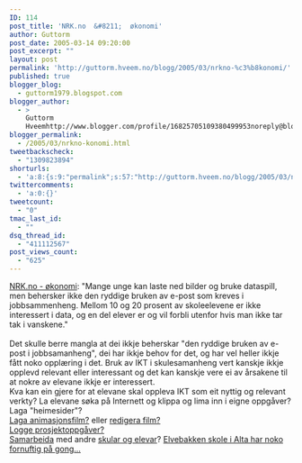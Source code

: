 ```yaml
---
ID: 114
post_title: 'NRK.no  &#8211;  økonomi'
author: Guttorm
post_date: 2005-03-14 09:20:00
post_excerpt: ""
layout: post
permalink: 'http://guttorm.hveem.no/blogg/2005/03/nrkno-%c3%b8konomi/'
published: true
blogger_blog:
  - guttorm1979.blogspot.com
blogger_author:
  - >
    Guttorm
    Hveemhttp://www.blogger.com/profile/16825705109380499953noreply@blogger.com
blogger_permalink:
  - /2005/03/nrkno-konomi.html
tweetbackscheck:
  - "1309823894"
shorturls:
  - 'a:8:{s:9:"permalink";s:57:"http://guttorm.hveem.no/blogg/2005/03/nrkno-%c3%b8konomi/";s:7:"tinyurl";s:25:"http://tinyurl.com/7mtlds";s:4:"isgd";s:17:"http://is.gd/gGbA";s:5:"bitly";s:18:"http://bit.ly/LSxn";s:5:"snipr";s:22:"http://snipr.com/agrz0";s:5:"snurl";s:22:"http://snurl.com/agrz0";s:7:"snipurl";s:24:"http://snipurl.com/agrz0";s:4:"trim";s:17:"http://tr.im/b9qs";}'
twittercomments:
  - 'a:0:{}'
tweetcount:
  - "0"
tmac_last_id:
  - ""
dsq_thread_id:
  - "411112567"
post_views_count:
  - "625"
---
```

<a href="http://www.nrk.no/nyheter/okonomi/4586066.html">NRK.no - økonomi</a>: "Mange unge kan laste ned bilder og bruke dataspill, men behersker ikke den ryddige bruken av e-post som kreves i jobbsammenheng. Mellom 10 og 20 prosent av skoleelevene er ikke interessert i data, og en del elever er og vil forbli utenfor hvis man ikke tar tak i vanskene."
<br />
<br />Det skulle berre mangla at dei ikkje beherskar "den ryddige bruken av e-post i jobbsamanheng", dei har ikkje behov for det, og har vel heller ikkje fått noko opplæring i det. Bruk av IKT i skulesamanheng vert kanskje ikkje opplevd relevant eller interessant og det kan kanskje vere ei av årsakene til at nokre av elevane ikkje er interessert.
<br />Kva kan ein gjere for at elevane skal oppleva IKT som eit nyttig og relevant verkty? La elevane søka på Internett og klippa og lima inn i eigne oppgåver? Laga "heimesider"?
<br /><a href="http://stud.hsh.no/home/ko100ghv/praksis/elevarbeid/gokart_animasjonsfilm.avi">Laga animasjonsfilm?</a> eller <a href="http://stud.hsh.no/home/ko100ghv/ikt/innlevering/IKT-1a.Innlevering2.Guttorm.HVeem.zip">redigera film?</a>
<br /><a href="http://stud.hsh.no/home/ko100ghv/ikt/vb/guttorm.hveem_-_innlevering2_ikt-2a.zip">Logge prosjektoppgåver?</a>
<br /><a href="http://stud.hsh.no/home/ko100ghv/fag/ped/romanprosjektet.htm">Samarbeida</a> med andre <a href="http://elvebakkenskole.ialta.net/Ikt%20prosjekter.htm">skular og elevar</a>? <a href="http://elvebakkenskole.ialta.net/ves/ves.htm">Elvebakken skole i Alta har noko fornuftig på gong...</a>